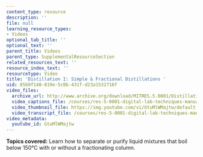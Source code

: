 ```yaml
---
content_type: resource
description: ''
file: null
learning_resource_types:
- Videos
optional_tab_title: ''
optional_text: ''
parent_title: Videos
parent_type: SupplementalResourceSection
related_resources_text: ''
resource_index_text: ''
resourcetype: Video
title: 'Distillation I: Simple & Fractional Distillations '
uid: 85b9f148-819e-5c0b-431f-d23a1532716f
video_files:
  archive_url: http://www.archive.org/download/MITRES.5.0001/DistillationI_MitDigitalLabTechniquesManual.mp4
  video_captions_file: /courses/res-5-0001-digital-lab-techniques-manual-spring-2007/01d8fd8c3c1355bd84a1cceaeb792635_GtuMlWMajtw.vtt
  video_thumbnail_file: https://img.youtube.com/vi/GtuMlWMajtw/default.jpg
  video_transcript_file: /courses/res-5-0001-digital-lab-techniques-manual-spring-2007/e5c70455310f147ba02fdd948461be64_GtuMlWMajtw.pdf
video_metadata:
  youtube_id: GtuMlWMajtw
---
```


**Topics covered:** Learn how to separate or purify liquid mixtures that boil below 150°C with or without a fractionating column.